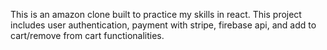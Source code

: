This is an amazon clone built to practice my skills in react. This project includes user authentication, payment with stripe, firebase api, and add to cart/remove from cart functionalities.
